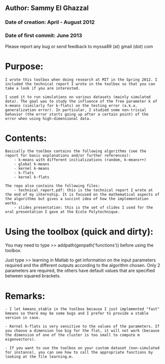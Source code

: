 ## Author: Sammy El Ghazzal
### Date of creation: April - August 2012 
### Date of first commit: June 2013

Please report any bug or send feedback to myssa89 (at) gmail (dot) com

# Purpose: 
    
    I wrote this toolbox when doing research at MIT in the Spring 2012. I included the technical report I wrote in the toolbox so that you can take a look if you are interested.
    
    I used it to run simulations on various datasets (mainly simulated data). The goal was to study the influence of the free parameter k of k-means (similarly for k-flats) on the testing error (a.k.a. generalization error). In particular, I studied some non-trivial behavior (the error starts going up after a certain point) of the error when using high-dimensional data.     

# Contents: 
  
    Basically the toolbox contains the following algorithms (see the report for basic explanations and/or further references): 
        - k-means with different initializations (random, k-means++)
        - global k-means
        - kernel k-means
        - k-flats
        - kernel k-flats

    The repo also contains the following files:
        - technical_report.pdf: this is the technical report I wrote at the end of my internship. It is focused on the mathematical aspects of the algorithms but gives a succint idea of how the implementation works.
        - slides_presentation: this is the set of slides I used for the oral presentation I gave at the Ecole Polytechnique. 

# Using the toolbox (quick and dirty):

  You may need to type
      >> addpath(genpath('functions')) 
  before using the toolbox. 

  Just type 
      >> learning 
  in Matlab to get information on the input parameters required and the different outputs according to the algorithm chosen. Only 2 parameters are required, the others have default values that are specified between squared brackets. 

# Remarks:

    - I let kmeans_stable in the toolbox because I just implemented "fast" kmeans so there may be some bugs and I prefer to provide a stable version in case. 

    - Kernel k-flats is very sensitive to the values of the parameters. If you choose a dimension too big for the flat, it will not work (because the dimension of one of the cluster is too small to compute m eigenvectors).

    - If you want to use the toolbox on your custom dataset (non-simulated for instance), you can see how to call the appropriate functions by looking at the file learning.m. 
